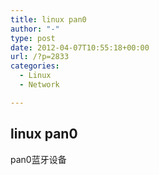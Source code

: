 ```yaml
---
title: linux pan0
author: "-"
type: post
date: 2012-04-07T10:55:18+00:00
url: /?p=2833
categories:
  - Linux
  - Network

---
```

## linux pan0
pan0蓝牙设备
